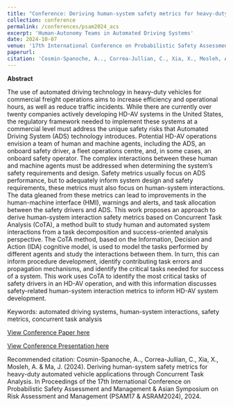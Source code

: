 ```yaml
---
title: "Conference: Deriving human-system safety metrics for heavy-duty automated vehicle applications through Concurrent Task Analysis"
collection: conference
permalink: /conferences/psam2024_acs
excerpt: 'Human-Autonomy Teams in Automated Driving Systems'
date: 2024-10-07
venue: '17th International Conference on Probabilistic Safety Assessment and Management & Asian Symposium on Risk Assessment and Management (PSAM17&ASRAM2024)'
paperurl: 
citation: 'Cosmin-Spanoche, A.., Correa-Jullian, C., Xia, X., Mosleh, A. & Ma, J. (2024). Deriving human-system safety metrics for heavy-duty automated vehicle applications through Concurrent Task Analysis. In Proceedings of the 17th International Conference on Probabilistic Safety Assessment and Management & Asian Symposium on Risk Assessment and Management (PSAM17 & ASRAM2024), 2024.'
---
```

**Abstract**

The use of automated driving technology in heavy-duty vehicles for commercial freight operations aims to increase efficiency and operational hours, as well as reduce traffic incidents. While there are currently over twenty companies actively developing HD-AV systems in the United States, the regulatory framework needed to implement these systems at a commercial level must address the unique safety risks that Automated Driving System (ADS) technology introduces. Potential HD-AV operations envision a team of human and machine agents, including the ADS, an onboard safety driver, a fleet operations centre, and, in some cases, an onboard safety operator. The complex interactions between these human and machine agents must be addressed when determining the system’s safety requirements and design. Safety metrics usually focus on ADS performance, but to adequately inform system design and safety requirements, these metrics must also focus on human-system interactions. The data gleaned from these metrics can lead to improvements in the human-machine interface (HMI), warnings and alerts, and task allocation between the safety drivers and ADS. This work proposes an approach to derive human-system interaction safety metrics based on Concurrent Task Analysis (CoTA), a method built to study human and automated system interactions from a task decomposition and success-oriented analysis perspective. The CoTA method, based on the Information, Decision and Action (IDA) cognitive model, is used to model the tasks performed by different agents and study the interactions between them. In turn, this can inform procedure development, identify contributing task errors and propagation mechanisms, and identify the critical tasks needed for success of a system. This work uses CoTA to identify the most critical tasks of safety drivers in an HD-AV operation, and with this information discusses safety-related human-system interaction metrics to inform HD-AV system development.

Keywords: automated driving systems, human-system interactions, safety metrics, concurrent task analysis

[View Conference Paper here](https://github.com/user-attachments/files/17302372/PSAM17.ASRAM2024-1242_cosminspanoche.pdf)

[View Conference Presentation here](https://github.com/user-attachments/files/17302468/PSAM2024_CosminSpanoche.pdf)

Recommended citation: Cosmin-Spanoche, A.., Correa-Jullian, C., Xia, X., Mosleh, A. & Ma, J. (2024). Deriving human-system safety metrics for heavy-duty automated vehicle applications through Concurrent Task Analysis. In Proceedings of the 17th International Conference on Probabilistic Safety Assessment and Management & Asian Symposium on Risk Assessment and Management (PSAM17 & ASRAM2024), 2024.
